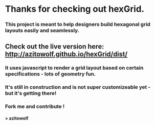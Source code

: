 # Thanks for checking out hexGrid.

### This project is meant to help designers build hexagonal grid layouts easily and seamlessly.

## Check out the live version here: http://azitowolf.github.io/hexGrid/dist/

### It uses javascript to render a grid layout based on certain specifications - lots of geometry fun.
### It's still in construction and is not super customizeable yet - but it's getting there!
### Fork me and contribute !

#### > azitowolf
